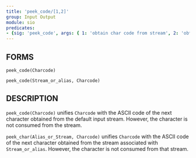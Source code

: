 ```yaml
---
title: 'peek_code/[1,2]'
group: Input Output
module: sio
predicates:
- {sig: 'peek_code', args: { 1: 'obtain char code from stream', 2: 'obtain char from stream'}}
---
```


## FORMS
```
peek_code(Charcode)

peek_code(Stream_or_alias, Charcode)
```
## DESCRIPTION

`peek_code(Charcode)` unifies `Charcode` with the ASCII code of the next character obtained from the default input stream. However, the character is not consumed from the stream.

`peek_char(Alias_or_Stream, Charcode)` unifies `Charcode` with the ASCII code of the next character obtained from the stream associated with `Stream_or_alias`. However, the character is not consumed from that stream.

